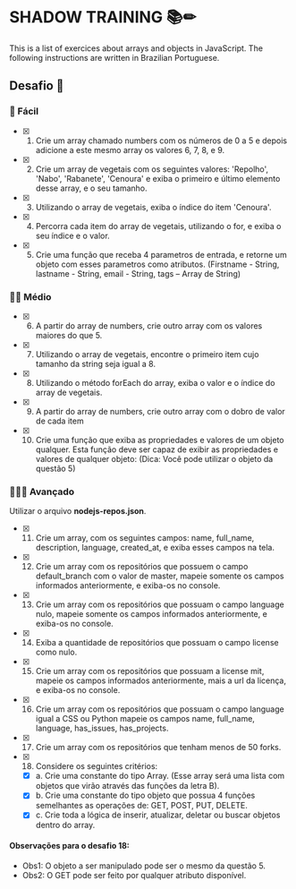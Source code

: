 # SHADOW TRAINING 📚✏

This is a list of exercices about arrays and objects in JavaScript.
The following instructions are written in Brazilian Portuguese.

## Desafio 🥋

### 💚 Fácil

- [x] 1. Crie um array chamado numbers com os números de 0 a 5 e depois adicione a este mesmo array os valores 6, 7, 8, e 9.
- [x] 2. Crie um array de vegetais com os seguintes valores: 'Repolho', 'Nabo', 'Rabanete', 'Cenoura' e exiba o primeiro e último elemento desse array, e o seu tamanho.
- [x] 3. Utilizando o array de vegetais, exiba o índice do item 'Cenoura'.
- [x] 4. Percorra cada item do array de vegetais, utilizando o for, e exiba o seu índice e o valor.
- [x] 5. Crie uma função que receba 4 parametros de entrada, e retorne um objeto com esses parametros como atributos.
     (Firstname - String,
     lastname - String,
     email - String,
     tags – Array de String)

### 💛💛 Médio

- [x] 6. A partir do array de numbers, crie outro array com os valores maiores do que 5.
- [x] 7. Utilizando o array de vegetais, encontre o primeiro item cujo tamanho da string seja igual a 8.
- [x] 8. Utilizando o método forEach do array, exiba o valor e o índice do array de vegetais.
- [x] 9. A partir do array de numbers, crie outro array com o dobro de valor de cada item
- [x] 10. Crie uma função que exiba as propriedades e valores de um objeto qualquer. Esta função deve ser capaz de exibir as propriedades e valores de qualquer objeto: (Dica: Você pode utilizar o objeto da questão 5)

### 💜💜💜 Avançado

Utilizar o arquivo **nodejs-repos.json**.

- [x] 11. Crie um array, com os seguintes campos: name, full_name, description, language, created_at, e exiba esses campos na tela.
- [x] 12. Crie um array com os repositórios que possuem o campo default_branch com o valor de master, mapeie somente os campos informados anteriormente, e exiba-os no console.
- [x] 13. Crie um array com os repositórios que possuam o campo language nulo, mapeie somente os campos informados anteriormente, e exiba-os no console.
- [x] 14. Exiba a quantidade de repositórios que possuam o campo license como nulo.
- [x] 15. Crie um array com os repositórios que possuam a license mit, mapeie os campos informados anteriormente, mais a url da licença, e exiba-os no console.
- [x] 16. Crie um array com os repositórios que possuam o campo language igual a CSS ou Python mapeie os campos name, full_name, language, has_issues, has_projects.
- [x] 17. Crie um array com os repositórios que tenham menos de 50 forks.
- [x] 18. Considere os seguintes critérios:
  - [x] a. Crie uma constante do tipo Array. (Esse array será uma lista com objetos que virão através das funções da letra B).
  - [x] b. Crie uma constante do tipo objeto que possua 4 funções semelhantes as operações de: GET, POST, PUT, DELETE.
  - [x] c. Crie toda a lógica de inserir, atualizar, deletar ou buscar objetos dentro do array.

#### Observações para o desafio 18:

- Obs1: O objeto a ser manipulado pode ser o mesmo da questão 5.
- Obs2: O GET pode ser feito por qualquer atributo disponível.
